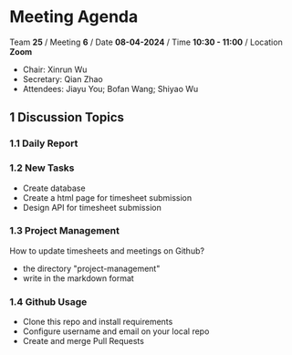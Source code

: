 # Meeting Agenda

Team **25** / Meeting **6** / Date **08-04-2024** / Time **10:30 - 11:00** / Location **Zoom**

- Chair: Xinrun Wu
- Secretary: Qian Zhao
- Attendees: Jiayu You; Bofan Wang; Shiyao Wu

## 1 Discussion Topics

### 1.1 Daily Report

### 1.2 New Tasks

- Create database
- Create a html page for timesheet submission
- Design API for timesheet submission

### 1.3 Project Management

How to update timesheets and meetings on Github?
- the directory "project-management"
- write in the markdown format

### 1.4 Github Usage

- Clone this repo and install requirements
- Configure username and email on your local repo
- Create and merge Pull Requests
